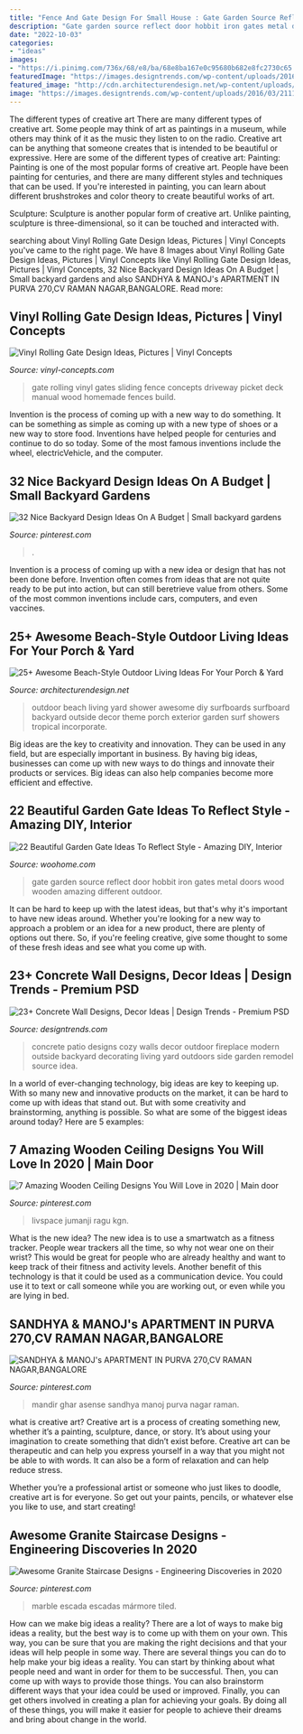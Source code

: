 ```yaml
---
title: "Fence And Gate Design For Small House : Gate Garden Source Reflect Door Hobbit Iron Gates Metal Doors Wood Wooden Amazing Different Outdoor"
description: "Gate garden source reflect door hobbit iron gates metal doors wood wooden amazing different outdoor"
date: "2022-10-03"
categories:
- "ideas"
images:
- "https://i.pinimg.com/736x/68/e8/ba/68e8ba167e0c95680b682e8fc2730c65.jpg"
featuredImage: "https://images.designtrends.com/wp-content/uploads/2016/03/21110335/Cozy-Patio-Concrete-Wall.jpeg"
featured_image: "http://cdn.architecturendesign.net/wp-content/uploads/2015/07/AD-Beach-Style-Outdoor-Living-Ideas-17.jpg"
image: "https://images.designtrends.com/wp-content/uploads/2016/03/21110335/Cozy-Patio-Concrete-Wall.jpeg"
---
```



The different types of creative art
There are many different types of creative art. Some people may think of art as paintings in a museum, while others may think of it as the music they listen to on the radio. Creative art can be anything that someone creates that is intended to be beautiful or expressive. Here are some of the different types of creative art:
Painting: Painting is one of the most popular forms of creative art. People have been painting for centuries, and there are many different styles and techniques that can be used. If you're interested in painting, you can learn about different brushstrokes and color theory to create beautiful works of art.

Sculpture: Sculpture is another popular form of creative art. Unlike painting, sculpture is three-dimensional, so it can be touched and interacted with.

	

		
searching about Vinyl Rolling Gate Design Ideas, Pictures | Vinyl Concepts you've came to the right page. We have 8 Images about Vinyl Rolling Gate Design Ideas, Pictures | Vinyl Concepts like Vinyl Rolling Gate Design Ideas, Pictures | Vinyl Concepts, 32 Nice Backyard Design Ideas On A Budget | Small backyard gardens and also SANDHYA &amp; MANOJ&#039;s APARTMENT IN PURVA 270,CV RAMAN NAGAR,BANGALORE. Read more:
		
    
## Vinyl Rolling Gate Design Ideas, Pictures | Vinyl Concepts

<img loading=lazy src="https://vinyl-concepts.com/wp-content/uploads/2016/06/vinyl-rolling-gate-09.jpg" onerror="this.onerror=null;this.src='https://tse2.mm.bing.net/th?id=OIP.TJ8bFhL3s2JdiF_VrALxyAHaFj&amp;pid=15.1';" alt="Vinyl Rolling Gate Design Ideas, Pictures | Vinyl Concepts">

_Source: vinyl-concepts.com_

>gate rolling vinyl gates sliding fence concepts driveway picket deck manual wood homemade fences build. 

	

Invention is the process of coming up with a new way to do something. It can be something as simple as coming up with a new type of shoes or a new way to store food. Inventions have helped people for centuries and continue to do so today. Some of the most famous inventions include the wheel, electricVehicle, and the computer.

    
## 32 Nice Backyard Design Ideas On A Budget | Small Backyard Gardens

<img loading=lazy src="https://i.pinimg.com/736x/a0/95/65/a09565c7979b3360477407d9c7326f9b.jpg" onerror="this.onerror=null;this.src='https://tse1.mm.bing.net/th?id=OIP.nV780_jKezry0LXE1bJb5wHaLI&amp;pid=15.1';" alt="32 Nice Backyard Design Ideas On A Budget | Small backyard gardens">

_Source: pinterest.com_

>. 

	

Invention is a process of coming up with a new idea or design that has not been done before. Invention often comes from ideas that are not quite ready to be put into action, but can still beretrieve value from others. Some of the most common inventions include cars, computers, and even vaccines.

    
## 25+ Awesome Beach-Style Outdoor Living Ideas For Your Porch &amp; Yard

<img loading=lazy src="http://cdn.architecturendesign.net/wp-content/uploads/2015/07/AD-Beach-Style-Outdoor-Living-Ideas-17.jpg" onerror="this.onerror=null;this.src='https://tse2.mm.bing.net/th?id=OIP.f4KXxdrTKzKC686p1PpgbAHaJ4&amp;pid=15.1';" alt="25+ Awesome Beach-Style Outdoor Living Ideas For Your Porch &amp; Yard">

_Source: architecturendesign.net_

>outdoor beach living yard shower awesome diy surfboards surfboard backyard outside decor theme porch exterior garden surf showers tropical incorporate. 

	

Big ideas are the key to creativity and innovation. They can be used in any field, but are especially important in business. By having big ideas, businesses can come up with new ways to do things and innovate their products or services. Big ideas can also help companies become more efficient and effective.

    
## 22 Beautiful Garden Gate Ideas To Reflect Style - Amazing DIY, Interior

<img loading=lazy src="http://www.woohome.com/wp-content/uploads/2014/03/garden-gate-18.jpg" onerror="this.onerror=null;this.src='https://tse1.mm.bing.net/th?id=OIP.IqjIpO1NEXXQpf8UumkaxQHaJ7&amp;pid=15.1';" alt="22 Beautiful Garden Gate Ideas To Reflect Style - Amazing DIY, Interior">

_Source: woohome.com_

>gate garden source reflect door hobbit iron gates metal doors wood wooden amazing different outdoor. 

	

It can be hard to keep up with the latest ideas, but that's why it's important to have new ideas around. Whether you're looking for a new way to approach a problem or an idea for a new product, there are plenty of options out there. So, if you're feeling creative, give some thought to some of these fresh ideas and see what you come up with.

    
## 23+ Concrete Wall Designs, Decor Ideas | Design Trends - Premium PSD

<img loading=lazy src="https://images.designtrends.com/wp-content/uploads/2016/03/21110335/Cozy-Patio-Concrete-Wall.jpeg" onerror="this.onerror=null;this.src='https://tse1.mm.bing.net/th?id=OIP.A515RlTHqqZHNI_WF7hOCwHaLG&amp;pid=15.1';" alt="23+ Concrete Wall Designs, Decor Ideas | Design Trends - Premium PSD">

_Source: designtrends.com_

>concrete patio designs cozy walls decor outdoor fireplace modern outside backyard decorating living yard outdoors side garden remodel source idea. 

	

In a world of ever-changing technology, big ideas are key to keeping up. With so many new and innovative products on the market, it can be hard to come up with ideas that stand out. But with some creativity and brainstorming, anything is possible. So what are some of the biggest ideas around today? Here are 5 examples: 

    
## 7 Amazing Wooden Ceiling Designs You Will Love In 2020 | Main Door

<img loading=lazy src="https://i.pinimg.com/736x/56/75/f6/5675f695d51da12435561578bd48cdec.jpg" onerror="this.onerror=null;this.src='https://tse3.mm.bing.net/th?id=OIP.7VFYFRS9c5qxMqhS3EjtXwHaLG&amp;pid=15.1';" alt="7 Amazing Wooden Ceiling Designs You Will Love in 2020 | Main door">

_Source: pinterest.com_

>livspace jumanji ragu kgn. 

	

What is the new idea?
The new idea is to use a smartwatch as a fitness tracker. People wear trackers all the time, so why not wear one on their wrist? This would be great for people who are already healthy and want to keep track of their fitness and activity levels. Another benefit of this technology is that it could be used as a communication device. You could use it to text or call someone while you are working out, or even while you are lying in bed.

    
## SANDHYA &amp; MANOJ&#039;s APARTMENT IN PURVA 270,CV RAMAN NAGAR,BANGALORE

<img loading=lazy src="https://i.pinimg.com/736x/9b/c8/98/9bc8985b5791780e09a65c47226839b6.jpg" onerror="this.onerror=null;this.src='https://tse4.mm.bing.net/th?id=OIP.VkF4QAXMBAn011cPJEKq2AHaLH&amp;pid=15.1';" alt="SANDHYA &amp; MANOJ&#039;s APARTMENT IN PURVA 270,CV RAMAN NAGAR,BANGALORE">

_Source: pinterest.com_

>mandir ghar asense sandhya manoj purva nagar raman. 

	

what is creative art?
Creative art is a process of creating something new, whether it’s a painting, sculpture, dance, or story. It’s about using your imagination to create something that didn’t exist before. 
Creative art can be therapeutic and can help you express yourself in a way that you might not be able to with words. It can also be a form of relaxation and can help reduce stress. 

Whether you’re a professional artist or someone who just likes to doodle, creative art is for everyone. So get out your paints, pencils, or whatever else you like to use, and start creating!

    
## Awesome Granite Staircase Designs - Engineering Discoveries In 2020

<img loading=lazy src="https://i.pinimg.com/736x/68/e8/ba/68e8ba167e0c95680b682e8fc2730c65.jpg" onerror="this.onerror=null;this.src='https://tse1.mm.bing.net/th?id=OIP.fHmFeuiqn0DgD3Fep3pcfAHaJ3&amp;pid=15.1';" alt="Awesome Granite Staircase Designs - Engineering Discoveries in 2020">

_Source: pinterest.com_

>marble escada escadas mármore tiled. 

	

How can we make big ideas a reality?
There are a lot of ways to make big ideas a reality, but the best way is to come up with them on your own. This way, you can be sure that you are making the right decisions and that your ideas will help people in some way. There are several things you can do to help make your big ideas a reality. You can start by thinking about what people need and want in order for them to be successful. Then, you can come up with ways to provide those things. You can also brainstorm different ways that your idea could be used or improved. Finally, you can get others involved in creating a plan for achieving your goals. By doing all of these things, you will make it easier for people to achieve their dreams and bring about change in the world.

